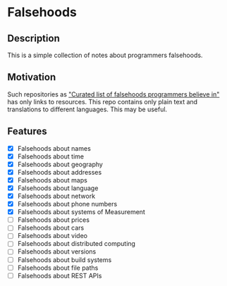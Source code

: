 # Falsehoods 

## Description

This is a simple collection of notes about programmers falsehoods.

## Motivation

Such repositories as ["Curated list of falsehoods programmers believe in"](https://github.com/kdeldycke/awesome-falsehood) has only links to resources. This repo contains only plain text and translations to different languages. This may be useful.

## Features

- [X] Falsehoods about names
- [X] Falsehoods about time 
- [X] Falsehoods about geography
- [X] Falsehoods about addresses
- [X] Falsehoods about maps
- [X] Falsehoods about language
- [X] Falsehoods about network
- [X] Falsehoods about phone numbers
- [X] Falsehoods about systems of Measurement
- [ ] Falsehoods about prices 
- [ ] Falsehoods about cars 
- [ ] Falsehoods about video
- [ ] Falsehoods about distributed computing
- [ ] Falsehoods about versions
- [ ] Falsehoods about build systems
- [ ] Falsehoods about file paths
- [ ] Falsehoods about REST APIs
